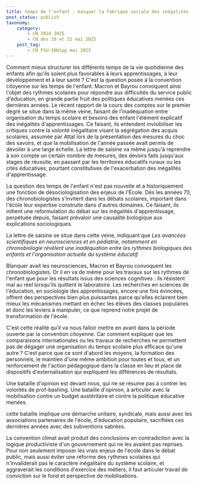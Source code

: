 ```yaml
---
title: temps de l'enfant - masquer la fabrique sociale des inégalités
post_status: publish
taxonomy:
    category:
        - CN 2024 2025
        - CN des 20 et 21 mai 2025
    post_tag:
        - CN FSU-SNUipp mai 2025
---
```



Comment mieux structurer les différents temps de la vie quotidienne des enfants afin qu'ils soient plus favorables à leurs apprentissages, à leur développement et à leur santé ? C'est la question posée à la convention citoyenne sur les temps de l'enfant. Macron et Bayrou convoquent ainsi l'objet des rythmes scolaires pour répondre aux difficultés du service public d'éducation, en grande partie fruit des politiques éducatives menées ces dernières années. Le récent rapport de la cours des comptes sur le premier degré se situe dans la même veine, faisant de l'inadéquation entre organisation du temps scolaire et besoins des enfant l'élément explicatif des inégalités d'apprentissages. Ce faisant, ils entendent invisibiliser les critiques contre la volonté inégalitaire visant la ségrégation des acquis scolaires, assumée par Attal lors de la présentation des mesures du choc des savoirs, et que la mobilisation de l'année passée avait permis de dévoiler à une large échelle. La lettre de saisine va même jusqu'à reprendre à son compte un certain nombre de mesures, des devoirs faits jusqu'aux stages de réussite, en passant par les territoires éducatifs ruraux ou les cités éducatives, pourtant constitutives de l'exacerbation des inégalités d'apprentissage.

La question des temps de l'enfant n'est pas nouvelle et a historiquement une fonction de désociologisation des enjeux de l'École. Dès les années 70, des chronobiologistes s'invitent dans les débats scolaires, important dans l'école leur expertise construite dans d'autres domaines. Ce faisant, ils initient une reformulation du débat sur les inégalités d'apprentissage, perpétuée depuis, faisant prévaloir une causalité biologique aux explications sociologiques.

La lettre de saisine se situe dans cette veine, indiquant que *Les avancées scientifiques en neurosciences et en pédiatrie, notamment en chronobiologie révèlent une inadéquation entre les rythmes biologiques des enfants et l'organisation actuelle du système éducatif.*

Blanquer avait les neurosciences, Macron et Bayrou convoquent les chronobiologistes. Or il en va de même pour les travaux sur les rythmes de l'enfant que pour les résultats issus des sciences cognitives : ils résistent mal au réel lorsqu'ils quittent le laboratoire. Les recherches en sciences de l'éducation, en sociologie des apprentissages, encore une fois évincées, offrent des perspectives bien plus puissantes parce qu'elles éclairent bien mieux les mécanismes mettant en échec les élèves des classes populaires et donc les leviers à manipuler, ce que reprend notre projet de transformation de l'école.

C'est cette réalité qu'il va nous falloir mettre en avant dans la période ouverte par la convention citoyenne. Car comment expliquer que les comparaisons internationales ou les travaux de recherches ne permettent pas de dégager une organisation du temps scolaire plus efficace qu'une autre ? C'est parce que ce sont d'abord les moyens, la formation des personnels, le maintien d'une même ambition pour toutes et tous, et un renforcement de l'action pédagogique dans la classe en lieu et place de dispositifs d'externalisation qui expliquent les différences de résultats.

Une bataille d'opinion est devant nous, qui ne se résume pas à contrer les volontés de prof-bashing. Une bataille d'opinion, à articuler avec la mobilisation contre un budget austéritaire et contre la politique éducative menées.

cette bataille implique une démarche unitaire, syndicale, mais aussi avec les associations partenaires de l'école, d'éducation populaire, sacrifiées ces dernières années avec des subventions sabrées.

La convention climat avait produit des conclusions en contradiction avec la logique productiviste d'un gouvernement qui ne les avaient pas reprises. Pour non seulement imposer les vrais enjeux de l'école dans le débat public, mais aussi éviter une réforme des rythmes scolaires qui n'invaliderait pas le caractère inégalitaire du système scolaire, et aggraverait les conditions d'exercice des métiers, il faut articuler travail de conviction sur le fond et perspective de mobilisations.
